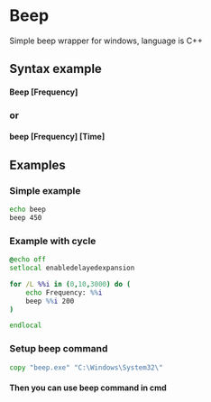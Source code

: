 # Beep
Simple beep wrapper for windows, language is C++

## Syntax example
#### Beep [Frequency] 
### or
#### beep [Frequency] [Time]

## Examples
### Simple example
```bat
echo beep
beep 450
```

### Example with cycle
```bat
@echo off
setlocal enabledelayedexpansion

for /L %%i in (0,10,3000) do (
    echo Frequency: %%i
    beep %%i 200
)

endlocal
```



### Setup beep command
```bat
copy "beep.exe" "C:\Windows\System32\"
```

#### Then you can use beep command in cmd


